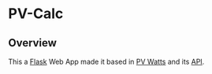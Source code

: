 # PV-Calc

## Overview
This a <a href="https://flask.palletsprojects.com/en/1.1.x/" target="_blank">Flask</a> Web App made it based in <a href="https://pvwatts.nrel.gov/index.php" target="_blank">PV Watts</a> and its <a href="https://developer.nrel.gov/docs/solar/pvwatts/v6/" target="_blank">API</a>.


